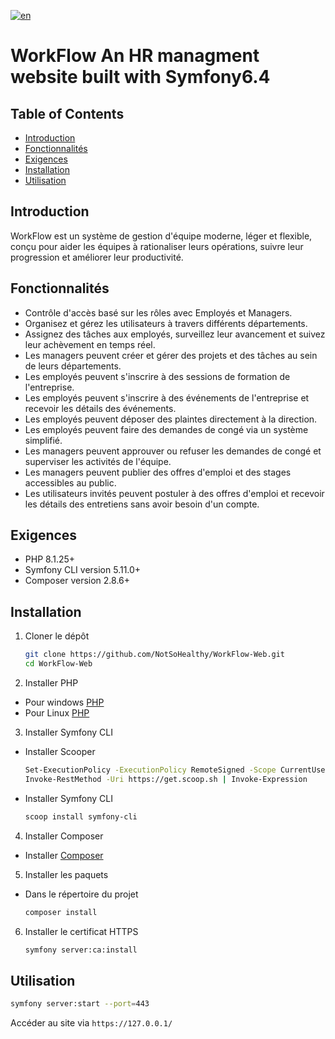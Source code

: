 [![en](https://img.shields.io/badge/lang-en-red.svg)](https://github.com/NotSoHealthy/WorkFlow-Web/blob/master/README.md)

# WorkFlow An HR managment website built with Symfony6.4

## Table of Contents

- [Introduction](#introduction)
- [Fonctionnalités](#fonctionnalités)
- [Exigences](#exigences)
- [Installation](#installation)
- [Utilisation](#utilisation)

## Introduction

WorkFlow est un système de gestion d'équipe moderne, léger et flexible, conçu pour aider les équipes à rationaliser leurs opérations, suivre leur progression et améliorer leur productivité.

## Fonctionnalités

- Contrôle d'accès basé sur les rôles avec Employés et Managers.
- Organisez et gérez les utilisateurs à travers différents départements.
- Assignez des tâches aux employés, surveillez leur avancement et suivez leur achèvement en temps réel.
- Les managers peuvent créer et gérer des projets et des tâches au sein de leurs départements.
- Les employés peuvent s'inscrire à des sessions de formation de l'entreprise.
- Les employés peuvent s'inscrire à des événements de l'entreprise et recevoir les détails des événements.
- Les employés peuvent déposer des plaintes directement à la direction.
- Les employés peuvent faire des demandes de congé via un système simplifié.
- Les managers peuvent approuver ou refuser les demandes de congé et superviser les activités de l'équipe.
- Les managers peuvent publier des offres d'emploi et des stages accessibles au public.
- Les utilisateurs invités peuvent postuler à des offres d'emploi et recevoir les détails des entretiens sans avoir besoin d'un compte.

## Exigences

- PHP 8.1.25+
- Symfony CLI version 5.11.0+
- Composer version 2.8.6+

## Installation

1. Cloner le dépôt
    
    ```sh
    git clone https://github.com/NotSoHealthy/WorkFlow-Web.git
    cd WorkFlow-Web
    ```
2. Installer PHP

  * Pour windows [PHP](https://windows.php.net/download/)
  * Pour Linux [PHP](https://www.php.net/manual/en/install.unix.php)

3. Installer Symfony CLI

  * Installer Scooper
    ```sh
    Set-ExecutionPolicy -ExecutionPolicy RemoteSigned -Scope CurrentUser
    Invoke-RestMethod -Uri https://get.scoop.sh | Invoke-Expression
    ```
  * Installer Symfony CLI
    ```sh
    scoop install symfony-cli
    ```

4. Installer Composer
  * Installer [Composer](https://getcomposer.org/Composer-Setup.exe)

5. Installer les paquets

  * Dans le répertoire du projet
    ```sh
    composer install
    ```

6. Installer le certificat HTTPS
    ```sh
    symfony server:ca:install
    ```

## Utilisation
  ```sh
  symfony server:start --port=443
  ```
  Accéder au site via `https://127.0.0.1/`
